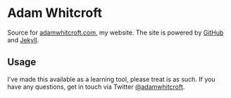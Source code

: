 # Adam Whitcroft

Source for [adamwhitcroft.com](http://adamwhitcroft.com), my website. The site is powered by [GitHub](https://github.com/) and [Jekyll](https://jekyllrb.com).

## Usage

I've made this available as a learning tool, please treat is as such. If you have any questions, get in touch via Twitter [@adamwhitcroft](https://twitter.com/AdamWhitcroft).
